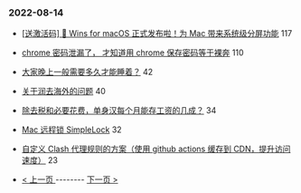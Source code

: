 ### 2022-08-14 
- [[送激活码] 🎉 Wins for macOS 正式发布啦！为 Mac 带来系统级分屏功能](https://www.v2ex.com/t/872787) 117
- [chrome 密码泄漏了， 才知道用 chrome 保存密码等于裸奔](https://www.v2ex.com/t/872745) 110
- [大家晚上一般需要多久才能睡着？](https://www.v2ex.com/t/872754) 42
- [关于润去海外的问题](https://www.v2ex.com/t/872740) 40
- [除去税和必要花费，单身汉每个月能存工资的几成？](https://www.v2ex.com/t/872742) 34
- [Mac 远程锁 SimpleLock](https://www.v2ex.com/t/872673) 32
- [自定义 Clash 代理规则的方案（使用 github actions 缓存到 CDN，提升访问速度）](https://www.v2ex.com/t/872662) 23 

- [ < 上一页 ](https://github.com/able8/v2ex-hot-record/blob/master/2022-08-13.md) -------- [ 下一页 > ](https://github.com/able8/v2ex-hot-record/blob/master/2022-08-15.md)